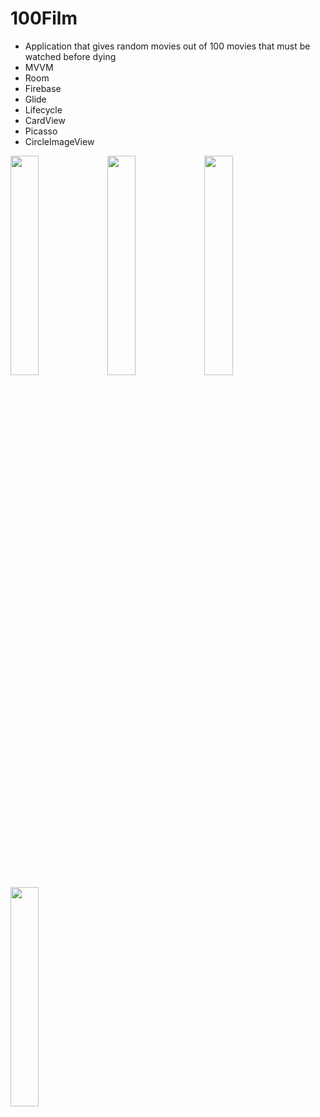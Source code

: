 # 100Film
* Application that gives random movies out of 100 movies that must be watched before dying
* MVVM 
* Room
* Firebase
* Glide
* Lifecycle
* CardView
* Picasso
* CircleImageView

<div>
<img src="https://github.com/kkaansrky/100Film/blob/main/gifs/login.gif" width="30%" height="30%"/>
<img src="https://github.com/kkaansrky/100Film/blob/main/gifs/listFilms.gif" width="30%" height="30%"/>
<img src="https://github.com/kkaansrky/100Film/blob/main/gifs/random4Films.gif" width="30%" height="30%"/>
<img src="https://github.com/kkaansrky/100Film/blob/main/gifs/profileAndExit.gif" width="30%" height="30%"/>
 </div>

